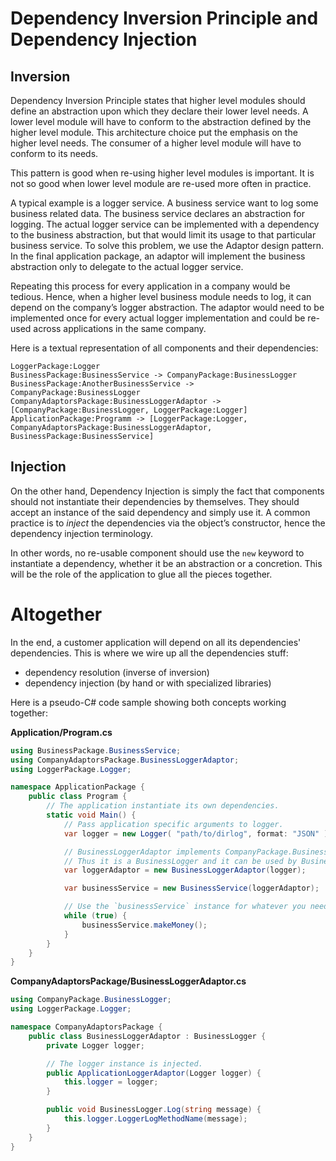 # Dependency Inversion Principle and Dependency Injection

## Inversion

Dependency Inversion Principle states that higher level modules should define an abstraction upon which they declare their lower level needs.
A lower level module will have to conform to the abstraction defined by the higher level module.
This architecture choice put the emphasis on the higher level needs.
The consumer of a higher level module will have to conform to its needs.

This pattern is good when re-using higher level modules is important.
It is not so good when lower level module are re-used more often in practice.

A typical example is a logger service.
A business service want to log some business related data.
The business service declares an abstraction for logging.
The actual logger service can be implemented with a dependency to the business abstraction,
but that would limit its usage to that particular business service.
To solve this problem, we use the Adaptor design pattern.
In the final application package, an adaptor will implement the business abstraction only to delegate to the actual logger service.

Repeating this process for every application in a company would be tedious.
Hence, when a higher level business module needs to log, it can depend on the company’s logger abstraction.
The adaptor would need to be implemented once for every actual logger implementation and could be re-used across applications in the same company.

Here is a textual representation of all components and their dependencies:

```
LoggerPackage:Logger
BusinessPackage:BusinessService -> CompanyPackage:BusinessLogger
BusinessPackage:AnotherBusinessService -> CompanyPackage:BusinessLogger
CompanyAdaptorsPackage:BusinessLoggerAdaptor -> [CompanyPackage:BusinessLogger, LoggerPackage:Logger]
ApplicationPackage:Programm -> [LoggerPackage:Logger, CompanyAdaptorsPackage:BusinessLoggerAdaptor, BusinessPackage:BusinessService]
```

## Injection

On the other hand, Dependency Injection is simply the fact that components should not instantiate their dependencies by themselves.
They should accept an instance of the said dependency and simply use it.
A common practice is to *inject* the dependencies via the object’s constructor, hence the dependency injection terminology.

In other words, no re-usable component should use the `new` keyword to instantiate a dependency, whether it be an abstraction or a concretion.
This will be the role of the application to glue all the pieces together.

# Altogether

In the end, a customer application will depend on all its dependencies' dependencies.
This is where we wire up all the dependencies stuff:

- dependency resolution (inverse of inversion)
- dependency injection (by hand or with specialized libraries)

Here is a pseudo-C# code sample showing both concepts working together:

**Application/Program.cs**

``` csharp
using BusinessPackage.BusinessService;
using CompanyAdaptorsPackage.BusinessLoggerAdaptor;
using LoggerPackage.Logger;

namespace ApplicationPackage {
    public class Program {
        // The application instantiate its own dependencies.
        static void Main() {
            // Pass application specific arguments to logger.
            var logger = new Logger( "path/to/dirlog", format: "JSON" );

            // BusinessLoggerAdaptor implements CompanyPackage.BusinessLogger.
            // Thus it is a BusinessLogger and it can be used by BusinessService.
            var loggerAdaptor = new BusinessLoggerAdaptor(logger);

            var businessService = new BusinessService(loggerAdaptor);

            // Use the `businessService` instance for whatever you need to.
            while (true) {
                businessService.makeMoney();
            }
        }
    }
}
```

**CompanyAdaptorsPackage/BusinessLoggerAdaptor.cs**

``` csharp
using CompanyPackage.BusinessLogger;
using LoggerPackage.Logger;

namespace CompanyAdaptorsPackage {
    public class BusinessLoggerAdaptor : BusinessLogger {
        private Logger logger;

        // The logger instance is injected.
        public ApplicationLoggerAdaptor(Logger logger) {
            this.logger = logger;
        }

        public void BusinessLogger.Log(string message) {
            this.logger.LoggerLogMethodName(message);
        }
    }
}
```
